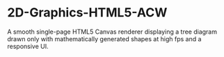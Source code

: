 # 2D-Graphics-HTML5-ACW
A smooth single-page HTML5 Canvas renderer displaying a tree diagram drawn only with mathematically generated shapes at high fps and a responsive UI.
